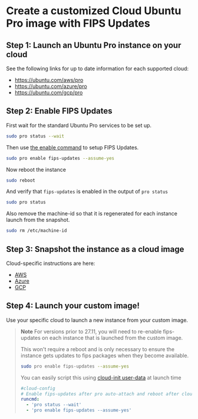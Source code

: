 # Create a customized Cloud Ubuntu Pro image with FIPS Updates

## Step 1: Launch an Ubuntu Pro instance on your cloud

See the following links for up to date information for each supported cloud:
* https://ubuntu.com/aws/pro
* https://ubuntu.com/azure/pro
* https://ubuntu.com/gcp/pro

## Step 2: Enable FIPS Updates

First wait for the standard Ubuntu Pro services to be set up.

```bash
sudo pro status --wait
```

Then use [the enable command](../howtoguides/enable_fips.md) to setup FIPS Updates.
```bash
sudo pro enable fips-updates --assume-yes
```

Now reboot the instance
```bash
sudo reboot
```

And verify that `fips-updates` is enabled in the output of `pro status`
```bash
sudo pro status
```

Also remove the machine-id so that it is regenerated for each instance launch from the snapshot.
```bash
sudo rm /etc/machine-id
```

## Step 3: Snapshot the instance as a cloud image

Cloud-specific instructions are here:
* [AWS](https://docs.aws.amazon.com/toolkit-for-visual-studio/latest/user-guide/tkv-create-ami-from-instance.html)
* [Azure](https://docs.microsoft.com/en-us/azure/virtual-machines/windows/capture-image-resource)
* [GCP](https://cloud.google.com/compute/docs/machine-images/create-machine-images)

## Step 4: Launch your custom image!

Use your specific cloud to launch a new instance from your custom image.

> **Note**
> For versions prior to 27.11, you will need to re-enable fips-updates on each instance that is launched from the custom image.
>
> This won't require a reboot and is only necessary to ensure the instance gets updates to fips packages when they become available.
>
> ```bash
> sudo pro enable fips-updates --assume-yes
> ```
>
> You can easily script this using [cloud-init user-data](https://cloudinit.readthedocs.io/en/latest/topics/modules.html#runcmd) at launch time
> ```yaml
> #cloud-config
> # Enable fips-updates after pro auto-attach and reboot after cloud-init completes
> runcmd:
>   - 'pro status --wait'
>   - 'pro enable fips-updates --assume-yes'
> ```
